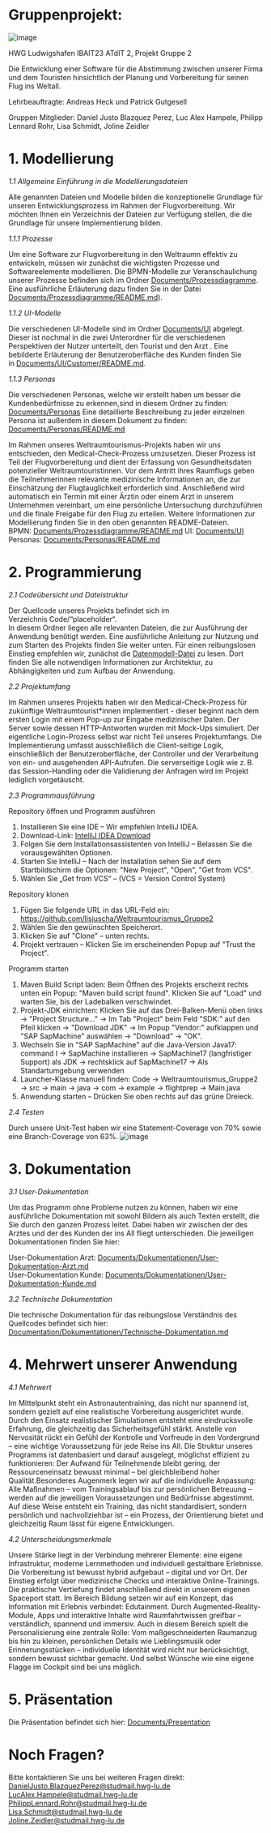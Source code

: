 # Gruppenprojekt:

![image](https://github.com/user-attachments/assets/21a6c44c-2092-4c24-8d7c-811c3bbbff62)

HWG Ludwigshafen IBAIT23 ATdIT 2, Projekt Gruppe 2

Die Entwicklung einer Software für die Abstimmung zwischen unserer Firma und dem Touristen hinsichtlich der Planung und Vorbereitung für seinen Flug ins Weltall. 

Lehrbeauftragte: Andreas Heck und Patrick Gutgesell

Gruppen Mitglieder: Daniel Justo Blazquez Perez, Luc Alex Hampele, Philipp Lennard Rohr, Lisa Schmidt, Joline Zeidler

# 1. Modellierung  
  
*1.1 Allgemeine Einführung in die Modellierungsdateien*
    
Alle genannten Dateien und Modelle bilden die konzeptionelle Grundlage für unseren Entwicklungsprozess im Rahmen der Flugvorbereitung.
Wir möchten Ihnen ein Verzeichnis der Dateien zur Verfügung stellen, die die Grundlage für unsere Implementierung bilden.    
     
*1.1.1 Prozesse*   
  
Um eine Software zur Flugvorbereitung in den Weltraumn effektiv zu entwickeln, müssen wir zunächst die wichtigsten Prozesse und Softwareelemente modellieren.
Die BPMN-Modelle zur Veranschaulichung unserer Prozesse befinden sich im Ordner [Documents/Prozessdiagramme](https://github.com/lisjuscha/Weltraumtourismus_Gruppe2/tree/fc13d99ae925e3c2fffa1bcf49efef8cf49fc79e/Documents/Prozessdiagramme).   
Eine ausführliche Erläuterung dazu finden Sie in der Datei [Documents/Prozessdiagramme/README.md](https://github.com/lisjuscha/Weltraumtourismus_Gruppe2/tree/f5677d9eefaf08bb6447bcca0dc48176935dbb87/Documents/UI/Customer)).
     
*1.1.2 UI-Modelle*   
  
Die verschiedenen UI-Modelle sind im Ordner [Documents/UI](https://github.com/lisjuscha/Weltraumtourismus_Gruppe2/tree/fc13d99ae925e3c2fffa1bcf49efef8cf49fc79e/Documents/UI) abgelegt. Dieser ist nochmal in die zwei Unterordner für die verschiedenen Perspektiven der Nutzer unterteilt, den Tourist und den Arzt .
Eine bebilderte Erläuterung der Benutzeroberfläche des Kunden finden Sie in [Documents/UI/Customer/README.md](https://github.com/lisjuscha/Weltraumtourismus_Gruppe2/blob/fc13d99ae925e3c2fffa1bcf49efef8cf49fc79e/Documents/UI/README.md).        
   
*1.1.3 Personas*  
  
Die verschiedenen Personas, welche wir erstellt haben um besser die Kundenbedürfnisse zu erkennen,sind in diesem Ordner zu finden: [Documents/Personas](https://github.com/lisjuscha/Weltraumtourismus_Gruppe2/tree/fc13d99ae925e3c2fffa1bcf49efef8cf49fc79e/Documents/Personas)
Eine detaillierte Beschreibung zu jeder einzelnen Persona ist außerdem in diesem Dokument zu finden: [Documents/Personas/README.md](https://github.com/lisjuscha/Weltraumtourismus_Gruppe2/blob/fc13d99ae925e3c2fffa1bcf49efef8cf49fc79e/Documents/Personas/README.md)

    
Im Rahmen unseres Weltraumtourismus-Projekts haben wir uns entschieden, den Medical-Check-Prozess umzusetzen. Dieser Prozess ist Teil der Flugvorbereitung und dient der Erfassung von Gesundheitsdaten potenzieller Weltraumtouristinnen. Vor dem Antritt ihres Raumflugs geben die Teilnehmerinnen relevante medizinische Informationen an, die zur Einschätzung der Flugtauglichkeit erforderlich sind. Anschließend wird automatisch ein Termin mit einer Ärztin oder einem Arzt in unserem Unternehmen vereinbart, um eine persönliche Untersuchung durchzuführen und die finale Freigabe für den Flug zu erteilen. Weitere Informationen zur Modellierung finden Sie in den oben genannten README-Dateien.
BPMN: [Documents/Prozessdiagramme/README.md](https://github.com/lisjuscha/Weltraumtourismus_Gruppe2/blob/fc13d99ae925e3c2fffa1bcf49efef8cf49fc79e/Documents/Prozessdiagramme/README.md)
UI: [Documents/UI](https://github.com/lisjuscha/Weltraumtourismus_Gruppe2/tree/f5677d9eefaf08bb6447bcca0dc48176935dbb87/Documents/UI)
Personas: [Documents/Personas/README.md](https://github.com/lisjuscha/Weltraumtourismus_Gruppe2/blob/fc13d99ae925e3c2fffa1bcf49efef8cf49fc79e/Documents/Personas/README.md)

# 2. Programmierung
*2.1 Codeübersicht und Dateistruktur*   
   
Der Quellcode unseres Projekts befindet sich im Verzeichnis Code/“placeholder“.  
In diesem Ordner liegen alle relevanten Dateien, die zur Ausführung der Anwendung benötigt werden. Eine ausführliche Anleitung zur Nutzung und zum Starten des Projekts finden Sie weiter unten. Für einen reibungslosen Einstieg empfehlen wir, zunächst die [Datenmodell-Datei](https://github.com/lisjuscha/Weltraumtourismus_Gruppe2/tree/d20578cdbef661eefda9ef90848e0cdd6ea8a8b8/Documents/Dokumentationen/Datenmodell) zu lesen. Dort finden Sie alle notwendigen Informationen zur Architektur, zu Abhängigkeiten und zum Aufbau der Anwendung.

*2.2 Projektumfang*   
   
Im Rahmen unseres Projekts haben wir den Medical-Check-Prozess für zukünftige Weltraumtourist*innen implementiert - dieser beginnt nach dem ersten Login mit einem Pop-up zur Eingabe medizinischer Daten. Der Server sowie dessen HTTP-Antworten wurden mit Mock-Ups simuliert. Der eigentliche Login-Prozess selbst war nicht Teil unseres Projektumfangs.
Die Implementierung umfasst ausschließlich die Client-seitige Logik, einschließlich der Benutzeroberfläche, der Controller und der Verarbeitung von ein- und ausgehenden API-Aufrufen. Die serverseitige Logik wie z. B. das Session-Handling oder die Validierung der Anfragen wird im Projekt lediglich vorgetäuscht.

*2.3 Programmausführung*

Repository öffnen und Programm ausführen   
   
1. Installieren Sie eine IDE – Wir empfehlen IntelliJ IDEA.  
2. Download-Link: [IntelliJ IDEA Download](https://www.jetbrains.com/idea/download/?section=mac)  
3. Folgen Sie dem Installationsassistenten von IntelliJ – Belassen Sie die vorausgewählten Optionen.  
4. Starten Sie IntelliJ – Nach der Installation sehen Sie auf dem Startbildschirm die Optionen: "New Project", "Open", "Get from VCS".  
5. Wählen Sie „Get from VCS“ – (VCS = Version Control System)      
   
Repository klonen 

1. Fügen Sie folgende URL in das URL-Feld ein: https://github.com/lisjuscha/Weltraumtourismus_Gruppe2   
2. Wählen Sie den gewünschten Speicherort.   
3. Klicken Sie auf "Clone" – unten rechts.   
4. Projekt vertrauen – Klicken Sie im erscheinenden Popup auf "Trust the Project".   

Programm starten      
    
1. Maven Build Script laden: Beim Öffnen des Projekts erscheint rechts unten ein Popup: "Maven build script found". Klicken Sie auf "Load" und warten Sie, bis der Ladebalken verschwindet.  
2. Projekt-JDK einrichten: Klicken Sie auf das Drei-Balken-Menü oben links → "Project Structure..." → Im Tab "Project" beim Feld "SDK:" auf den Pfeil klicken → "Download JDK" → Im Popup "Vendor:" aufklappen und "SAP SapMachine" auswählen → "Download" → "OK".
3. Wechseln Sie in "SAP SapMachine" auf die Java-Version Java17: command I → SapMachine installieren → SapMachine17 (langfristiger Support) als JDK → rechtsklick auf SapMachine17 → Als Standartumgebung verwenden
4. Launcher-Klasse manuell finden: Code → Weltraumtourismus_Gruppe2 → src → main → java → com → example → flightprep → Main.java
5. Anwendung starten – Drücken Sie oben rechts auf das grüne Dreieck.

*2.4 Testen*  
   
Durch unsere Unit-Test haben wir eine Statement-Coverage von 70% sowie eine Branch-Coverage von 63%.
![image](https://github.com/user-attachments/assets/8701f271-b5f9-49ec-841f-79409e15e554)

# 3. Dokumentation    

*3.1 User-Dokumentation*   
    
Um das Programm ohne Probleme nutzen zu können, haben wir eine ausführliche Dokumentation mit sowohl Bildern als auch Texten erstellt, die Sie durch den ganzen Prozess leitet. Dabei haben wir zwischen der des Arztes und der des Kunden der ins All fliegt unterschieden. Die jeweiligen Dokumentationen finden Sie hier:  
    
User-Dokumentation Arzt: [Documents/Dokumentationen/User-Dokumentation-Arzt.md](https://github.com/lisjuscha/Weltraumtourismus_Gruppe2/blob/5ebf489040f3eb8b78b943787bd10658bcba87d9/Documents/Dokumentationen/User-Dokumentation-Arzt.md)      
User-Dokumentation Kunde: [Documents/Dokumentationen/User-Dokumentation-Kunde.md](https://github.com/lisjuscha/Weltraumtourismus_Gruppe2/blob/5ebf489040f3eb8b78b943787bd10658bcba87d9/Documents/Dokumentationen/User-Dokumentation-Kunde.md)  
  
*3.2 Technische Dokumentation*   
   
Die technische Dokumentation für das reibungslose Verständnis des Quellcodes befindet sich hier: [Documentation/Dokumentationen/Technische-Dokumentation.md](https://github.com/lisjuscha/Weltraumtourismus_Gruppe2/blob/fa1c00927b0ebf41f523dc31d9babbf52bb09ba4/Documents/Dokumentationen/Technische-Dokumentation.md)

# 4. Mehrwert unserer Anwendung

*4.1 Mehrwert*   

Im Mittelpunkt steht ein Astronautentraining, das nicht nur spannend ist, sondern gezielt auf eine realistische Vorbereitung ausgerichtet wurde. Durch den Einsatz realistischer Simulationen entsteht eine eindrucksvolle Erfahrung, die gleichzeitig das Sicherheitsgefühl stärkt. Anstelle von Nervosität rückt ein Gefühl der Kontrolle und Vorfreude in den Vordergrund – eine wichtige Voraussetzung für jede Reise ins All. Die Struktur unseres Programms ist datenbasiert und darauf ausgelegt, möglichst effizient zu funktionieren: Der Aufwand für Teilnehmende bleibt gering, der Ressourceneinsatz bewusst minimal – bei gleichbleibend hoher Qualität.Besonderes Augenmerk legen wir auf die individuelle Anpassung: Alle Maßnahmen – vom Trainingsablauf bis zur persönlichen Betreuung – werden auf die jeweiligen Voraussetzungen und Bedürfnisse abgestimmt. Auf diese Weise entsteht ein Training, das nicht standardisiert, sondern persönlich und nachvollziehbar ist – ein Prozess, der Orientierung bietet und gleichzeitig Raum lässt für eigene Entwicklungen.
   
*4.2 Unterscheidungsmerkmale*    
   
Unsere Stärke liegt in der Verbindung mehrerer Elemente: eine eigene Infrastruktur, moderne Lernmethoden und individuell gestaltbare Erlebnisse.  Die Vorbereitung ist bewusst hybrid aufgebaut – digital und vor Ort. Der Einstieg erfolgt über medizinische Checks und interaktive Online-Trainings. Die praktische Vertiefung findet anschließend direkt in unserem eigenen Spaceport statt. Im Bereich Bildung setzen wir auf ein Konzept, das Information mit Erlebnis verbindet: Edutainment. Durch Augmented-Reality-Module, Apps und interaktive Inhalte wird Raumfahrtwissen greifbar – verständlich, spannend und immersiv. Auch in diesem Bereich spielt die Personalisierung eine zentrale Rolle: Vom maßgeschneiderten Raumanzug bis hin zu kleinen, persönlichen Details wie Lieblingsmusik oder Erinnerungsstücken – individuelle Identität wird nicht nur berücksichtigt, sondern bewusst sichtbar gemacht. Und selbst Wünsche wie eine eigene Flagge im Cockpit sind bei uns möglich.

# 5. Präsentation
Die Präsentation befindet sich hier: [Documents/Presentation](https://github.com/lisjuscha/Weltraumtourismus_Gruppe2/blob/b5eb7e25f669e37e63cc42af3bb3bf08cdf62b3d/Documents/Presentation/Flight%20Preparation%20-%20Gruppe%202.pptx)

# Noch Fragen?
Bitte kontaktieren Sie uns bei weiteren Fragen direkt:   
DanielJusto.BlazquezPerez@studmail.hwg-lu.de   
LucAlex.Hampele@studmail.hwg-lu.de   
PhilippLennard.Rohr@studmail.hwg-lu.de  
Lisa.Schmidt@studmail.hwg-lu.de  
Joline.Zeidler@studmail.hwg-lu.de   
 



